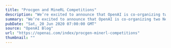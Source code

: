 ```yaml
---
title: "Procgen and MineRL Competitions"
description: "We’re excited to announce that OpenAI is co-organizing two NeurIPS 2020 competitions with AIcrowd, Carnegie Mellon University, and DeepMind, using Procgen Benchmark and MineRL."
summary: "We’re excited to announce that OpenAI is co-organizing two NeurIPS 2020 competitions with AIcrowd, Carnegie Mellon University, and DeepMind, using Procgen Benchmark and MineRL."
pubDate: "Sat, 20 Jun 2020 07:00:00 GMT"
source: "OpenAI Blog"
url: "https://openai.com/index/procgen-minerl-competitions"
thumbnail: ""
---
```


